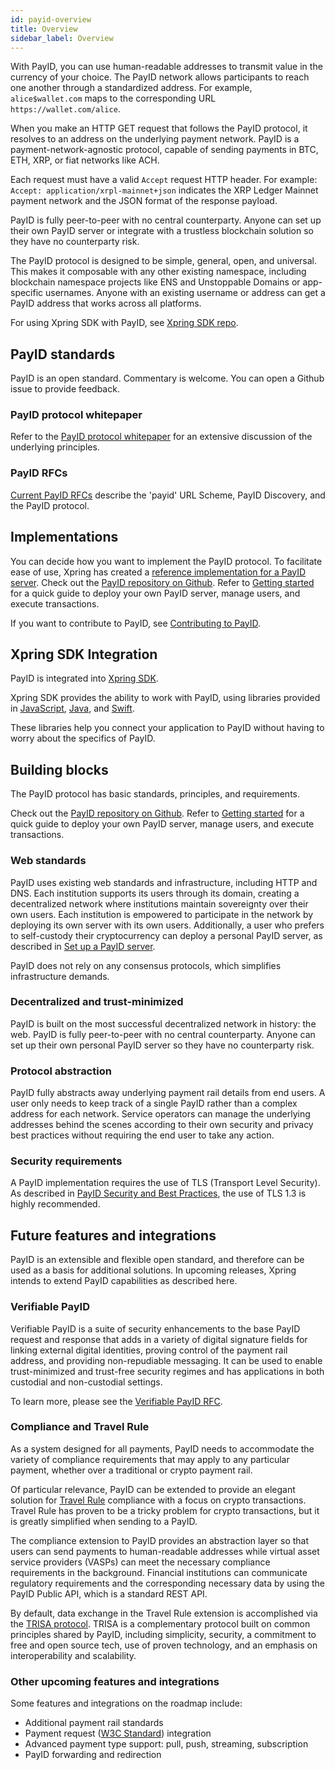 ```yaml
---
id: payid-overview
title: Overview
sidebar_label: Overview
---
```


With PayID, you can use human-readable addresses to transmit value in the currency of your choice. The PayID network allows participants to reach one another through a standardized address. For example, `alice$wallet.com` maps to the corresponding URL `https://wallet.com/alice`.

When you make an HTTP GET request that follows the PayID protocol, it resolves to an address on the underlying payment network. PayID is a payment-network-agnostic protocol, capable of sending payments in BTC, ETH, XRP, or fiat networks like ACH.

Each request must have a valid `Accept` request HTTP header. For example: `Accept: application/xrpl-mainnet+json` indicates the XRP Ledger Mainnet payment network and the JSON format of the response payload.

PayID is fully peer-to-peer with no central counterparty. Anyone can set up their own PayID server or integrate with a trustless blockchain solution so they have no counterparty risk.

The PayID protocol is designed to be simple, general, open, and universal. This makes it composable with any other existing namespace, including blockchain namespace projects like ENS and Unstoppable Domains or app-specific usernames. Anyone with an existing username or address can get a PayID address that works across all platforms.

For using Xpring SDK with PayID, see [Xpring SDK repo](https://github.com/xpring-eng/xpring-sdk).

## PayID standards

PayID is an open standard. Commentary is welcome. You can open a Github issue to provide feedback.

### PayID protocol whitepaper

Refer to the [PayID protocol whitepaper](https://payid.org/whitepaper.pdf) for an extensive discussion of the underlying principles.

### PayID RFCs

[Current PayID RFCs](https://github.com/payid-org/rfcs) describe the 'payid' URL Scheme, PayID Discovery, and the PayID protocol.

## Implementations

You can decide how you want to implement the PayID protocol. To facilitate ease of use, Xpring has created a [reference implementation for a PayID server](payid-reference-overview). Check out the [PayID repository on Github](https://github.com/xpring-eng/payid/). Refer to [Getting started](getting-started) for a quick guide to deploy your own PayID server, manage users, and execute transactions.

If you want to contribute to PayID, see [Contributing to PayID](https://github.com/payid-org/payid/blob/master/CONTRIBUTING.md).

## Xpring SDK Integration

PayID is integrated into [Xpring SDK](https://github.com/xpring-eng/xpring-sdk).

Xpring SDK provides the ability to work with PayID, using libraries provided in [JavaScript](https://github.com/xpring-eng/xpring-js), [Java](https://github.com/xpring-eng/xpring4j), and [Swift](https://github.com/xpring-eng/xpringkit).

These libraries help you connect your application to PayID without having to worry about the specifics of PayID.

## Building blocks

The PayID protocol has basic standards, principles, and requirements.

Check out the [PayID repository on Github](https://github.com/payid-org/payid/). Refer to [Getting started](getting-started) for a quick guide to deploy your own PayID server, manage users, and execute transactions.

### Web standards

PayID uses existing web standards and infrastructure, including HTTP and DNS. Each institution supports its users through its domain, creating a decentralized network where institutions maintain sovereignty over their own users. Each institution is empowered to participate in the network by deploying its own server with its own users. Additionally, a user who prefers to self-custody their cryptocurrency can deploy a personal PayID server, as described in [Set up a PayID server](#set-up-a-payid-server).

PayID does not rely on any consensus protocols, which simplifies infrastructure demands.

### Decentralized and trust-minimized

PayID is built on the most successful decentralized network in history: the web. PayID is fully peer-to-peer with no central counterparty. Anyone can set up their own personal PayID server so they have no counterparty risk.

### Protocol abstraction

PayID fully abstracts away underlying payment rail details from end users. A user only needs to keep track of a single PayID rather than a complex address for each network. Service operators can manage the underlying addresses behind the scenes according to their own security and privacy best practices without requiring the end user to take any action.

### Security requirements

A PayID implementation requires the use of TLS (Transport Level Security). As described in [PayID Security and Best Practices](best-practices), the use of TLS 1.3 is highly recommended.

## Future features and integrations

PayID is an extensible and flexible open standard, and therefore can be used as a basis for additional solutions. In upcoming releases, Xpring intends to extend PayID capabilities as described here.

### Verifiable PayID

Verifiable PayID is a suite of security enhancements to the base PayID request and response that adds in a variety of digital signature fields for linking external digital identities, proving control of the payment rail address, and providing non-repudiable messaging. It can be used to enable trust-minimized and trust-free security regimes and has applications in both custodial and non-custodial settings.

To learn more, please see the [Verifiable PayID RFC](https://github.com/payid-org/rfcs/blob/master/payid/dist/spec/verifiable-payid-protocol.txt).

### Compliance and Travel Rule

As a system designed for all payments, PayID needs to accommodate the variety of compliance requirements that may apply to any particular payment, whether over a traditional or crypto payment rail.

Of particular relevance, PayID can be extended to provide an elegant solution for [Travel Rule](https://www.fatf-gafi.org/media/fatf/documents/recommendations/RBA-VA-VASPs.pdf) compliance with a focus on crypto transactions. Travel Rule has proven to be a tricky problem for crypto transactions, but it is greatly simplified when sending to a PayID.

The compliance extension to PayID provides an abstraction layer so that users can send payments to human-readable addresses while virtual asset service providers (VASPs) can meet the necessary compliance requirements in the background. Financial institutions can communicate regulatory requirements and the corresponding necessary data by using the PayID Public API, which is a standard REST API.

By default, data exchange in the Travel Rule extension is accomplished via the [TRISA protocol](https://trisa.io/). TRISA is a complementary protocol built on common principles shared by PayID, including simplicity, security, a commitment to free and open source tech, use of proven technology, and an emphasis on interoperability and scalability.

### Other upcoming features and integrations

Some features and integrations on the roadmap include:

- Additional payment rail standards
- Payment request ([W3C Standard](https://www.w3.org/TR/payment-request/)) integration
- Advanced payment type support: pull, push, streaming, subscription
- PayID forwarding and redirection
